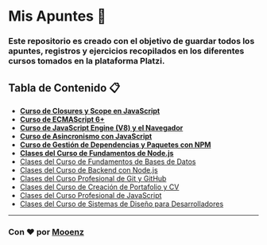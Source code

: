 # **Mis Apuntes** 🚀
### Este repositorio es creado con el objetivo de guardar todos los apuntes, registros y ejercicios recopilados en los diferentes cursos tomados en la plataforma Platzi.

## **Tabla de Contenido** 📋
- **[Curso de Closures y Scope en JavaScript](https://github.com/Mooenz/mis-apuntes/tree/main/Curso-de-Closures-y-Scope-en-JavaScript)**
- **[Curso de ECMAScript 6+](https://github.com/Mooenz/apuntes/tree/main/Curso-de-ECMAScript-6%2B)**
- **[Curso de JavaScript Engine (V8) y el Navegador](https://github.com/Mooenz/mis-apuntes/tree/main/Curso-de-JavaScript-Engine-(V8)-y-el-Navegador)**
- **[Curso de Asincronismo con JavaScript](https://github.com/Mooenz/mis-apuntes/tree/main/Curso-de-Asincronismo-con-JavaScript)**
- **[Curso de Gestión de Dependencias y Paquetes con NPM](https://github.com/Mooenz/mis-apuntes/tree/main/Curso-de-Gesti%C3%B3n-de-Dependencias-y-Paquetes-con-NPM)**
- **[Clases del Curso de Fundamentos de Node.js](https://github.com/Mooenz/mis-apuntes/tree/main/Curso-de-Fundamentos-de-Node-js)**
- [Clases del Curso de Fundamentos de Bases de Datos](/)
- [Clases del Curso de Backend con Node.js](/)
- [Clases del Curso Profesional de Git y GitHub](/)
- [Clases del Curso de Creación de Portafolio y CV](/)
- [Clases del Curso Profesional de JavaScript](/)
- [Clases del Curso de Sistemas de Diseño para Desarrolladores](/)
***
### Con ❤️ por **[Mooenz](https://www.linkedin.com/in/mooenz/)**